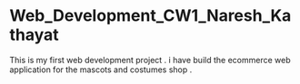 # Web_Development_CW1_Naresh_Kathayat
This is my first web development project .
i have build the ecommerce web application for the mascots and costumes shop .
